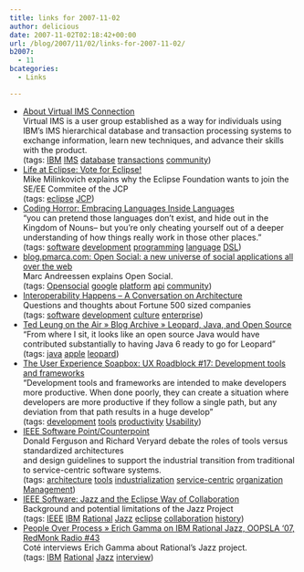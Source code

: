 ```yaml
---
title: links for 2007-11-02
author: delicious
date: 2007-11-02T02:18:42+00:00
url: /blog/2007/11/02/links-for-2007-11-02/
b2007:
  - 11
bcategories:
  - Links

---
```

  * <div>
      <a href="http://www.virtualims.com/">About Virtual IMS Connection</a>
    </div>
    
    <div>
      Virtual IMS is a user group established as a way for individuals using IBM&#8217;s IMS hierarchical database and transaction processing systems to exchange information, learn new techniques, and advance their skills with the product.
    </div>
    
    <div>
      (tags: <a href="http://del.icio.us/frodenas/IBM">IBM</a> <a href="http://del.icio.us/frodenas/IMS">IMS</a> <a href="http://del.icio.us/frodenas/database">database</a> <a href="http://del.icio.us/frodenas/transactions">transactions</a> <a href="http://del.icio.us/frodenas/community">community</a>)
    </div>

  * <div>
      <a href="http://milinkovich.blogspot.com/2007/10/vote-for-eclipse.html">Life at Eclipse: Vote for Eclipse!</a>
    </div>
    
    <div>
      Mike Milinkovich explains why the Eclipse Foundation wants to join the SE/EE Commitee of the JCP
    </div>
    
    <div>
      (tags: <a href="http://del.icio.us/frodenas/eclipse">eclipse</a> <a href="http://del.icio.us/frodenas/JCP">JCP</a>)
    </div>

  * <div>
      <a href="http://www.codinghorror.com/blog/archives/000989.html">Coding Horror: Embracing Languages Inside Languages</a>
    </div>
    
    <div>
      &#8220;you can pretend those languages don&#8217;t exist, and hide out in the Kingdom of Nouns&#8211; but you&#8217;re only cheating yourself out of a deeper understanding of how things really work in those other places.&#8221;
    </div>
    
    <div>
      (tags: <a href="http://del.icio.us/frodenas/software">software</a> <a href="http://del.icio.us/frodenas/development">development</a> <a href="http://del.icio.us/frodenas/programming">programming</a> <a href="http://del.icio.us/frodenas/language">language</a> <a href="http://del.icio.us/frodenas/DSL">DSL</a>)
    </div>

  * <div>
      <a href="http://blog.pmarca.com/2007/10/open-social-a-n.html">blog.pmarca.com: Open Social: a new universe of social applications all over the web</a>
    </div>
    
    <div>
      Marc Andreessen explains Open Social.
    </div>
    
    <div>
      (tags: <a href="http://del.icio.us/frodenas/Opensocial">Opensocial</a> <a href="http://del.icio.us/frodenas/google">google</a> <a href="http://del.icio.us/frodenas/platform">platform</a> <a href="http://del.icio.us/frodenas/api">api</a> <a href="http://del.icio.us/frodenas/community">community</a>)
    </div>

  * <div>
      <a href="http://blogs.tedneward.com/2007/10/19/A+Conversation+On+Architecture.aspx">Interoperability Happens &#8211; A Conversation on Architecture</a>
    </div>
    
    <div>
      Questions and thoughts about Fortune 500 sized companies
    </div>
    
    <div>
      (tags: <a href="http://del.icio.us/frodenas/software">software</a> <a href="http://del.icio.us/frodenas/development">development</a> <a href="http://del.icio.us/frodenas/culture">culture</a> <a href="http://del.icio.us/frodenas/enterprise">enterprise</a>)
    </div>

  * <div>
      <a href="http://www.sauria.com/blog/2007/10/30/leopard-java-and-open-source/">Ted Leung on the Air » Blog Archive » Leopard, Java, and Open Source</a>
    </div>
    
    <div>
      &#8220;From where I sit, it looks like an open source Java would have contributed substantially to having Java 6 ready to go for Leopard&#8221;
    </div>
    
    <div>
      (tags: <a href="http://del.icio.us/frodenas/java">java</a> <a href="http://del.icio.us/frodenas/apple">apple</a> <a href="http://del.icio.us/frodenas/leopard">leopard</a>)
    </div>

  * <div>
      <a href="http://uxsoapbox.blogspot.com/2007/08/ux-roadblock-17-development-tools-and.html">The User Experience Soapbox: UX Roadblock #17: Development tools and frameworks</a>
    </div>
    
    <div>
      &#8220;Development tools and frameworks are intended to make developers more productive. When done poorly, they can create a situation where developers are more productive if they follow a single path, but any deviation from that path results in a huge develop&#8221;
    </div>
    
    <div>
      (tags: <a href="http://del.icio.us/frodenas/development">development</a> <a href="http://del.icio.us/frodenas/tools">tools</a> <a href="http://del.icio.us/frodenas/productivity">productivity</a> <a href="http://del.icio.us/frodenas/Usability">Usability</a>)
    </div>

  * <div>
      <a href="http://doi.ieeecomputersociety.org/10.1109/MS.2007.175">IEEE Software Point/Counterpoint</a>
    </div>
    
    <div>
      Donald Ferguson and Richard Veryard debate the roles of tools versus standardized architectures<br /> and design guidelines to support the industrial transition from traditional to service-centric software systems.
    </div>
    
    <div>
      (tags: <a href="http://del.icio.us/frodenas/architecture">architecture</a> <a href="http://del.icio.us/frodenas/tools">tools</a> <a href="http://del.icio.us/frodenas/industrialization">industrialization</a> <a href="http://del.icio.us/frodenas/service-centric">service-centric</a> <a href="http://del.icio.us/frodenas/organization">organization</a> <a href="http://del.icio.us/frodenas/Management">Management</a>)
    </div>

  * <div>
      <a href="http://doi.ieeecomputersociety.org/10.1109/MS.2007.170">IEEE Software: Jazz and the Eclipse Way of Collaboration</a>
    </div>
    
    <div>
      Background and potential limitations of the Jazz Project
    </div>
    
    <div>
      (tags: <a href="http://del.icio.us/frodenas/IEEE">IEEE</a> <a href="http://del.icio.us/frodenas/IBM">IBM</a> <a href="http://del.icio.us/frodenas/Rational">Rational</a> <a href="http://del.icio.us/frodenas/Jazz">Jazz</a> <a href="http://del.icio.us/frodenas/eclipse">eclipse</a> <a href="http://del.icio.us/frodenas/collaboration">collaboration</a> <a href="http://del.icio.us/frodenas/history">history</a>)
    </div>

  * <div>
      <a href="http://www.redmonk.com/cote/2007/10/26/erich-gamma-on-ibm-rational-jazz-oopsla-07-redmonk-radio-43/">People Over Process » Erich Gamma on IBM Rational Jazz, OOPSLA ‘07, RedMonk Radio #43</a>
    </div>
    
    <div>
      Coté interviews Erich Gamma about Rational’s Jazz project.
    </div>
    
    <div>
      (tags: <a href="http://del.icio.us/frodenas/IBM">IBM</a> <a href="http://del.icio.us/frodenas/Rational">Rational</a> <a href="http://del.icio.us/frodenas/Jazz">Jazz</a> <a href="http://del.icio.us/frodenas/interview">interview</a>)
    </div>